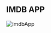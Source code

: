 ## IMDB APP

![imdbApp](https://user-images.githubusercontent.com/81181802/166674936-dfcfa4c9-d74f-4eef-bde1-b4cbebb54247.gif)

